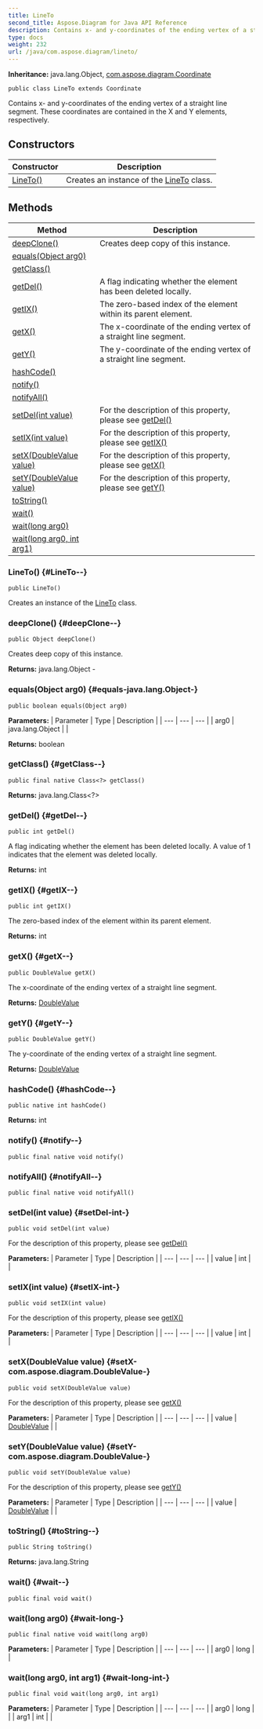 ```yaml
---
title: LineTo
second_title: Aspose.Diagram for Java API Reference
description: Contains x- and y-coordinates of the ending vertex of a straight line segment.
type: docs
weight: 232
url: /java/com.aspose.diagram/lineto/
---
```


**Inheritance:**
java.lang.Object, [com.aspose.diagram.Coordinate](../../com.aspose.diagram/coordinate)
```
public class LineTo extends Coordinate
```

Contains x- and y-coordinates of the ending vertex of a straight line segment. These coordinates are contained in the X and Y elements, respectively.
## Constructors

| Constructor | Description |
| --- | --- |
| [LineTo()](#LineTo--) | Creates an instance of the [LineTo](../../com.aspose.diagram/lineto) class. |
## Methods

| Method | Description |
| --- | --- |
| [deepClone()](#deepClone--) | Creates deep copy of this instance. |
| [equals(Object arg0)](#equals-java.lang.Object-) |  |
| [getClass()](#getClass--) |  |
| [getDel()](#getDel--) | A flag indicating whether the element has been deleted locally. |
| [getIX()](#getIX--) | The zero-based index of the element within its parent element. |
| [getX()](#getX--) | The x-coordinate of the ending vertex of a straight line segment. |
| [getY()](#getY--) | The y-coordinate of the ending vertex of a straight line segment. |
| [hashCode()](#hashCode--) |  |
| [notify()](#notify--) |  |
| [notifyAll()](#notifyAll--) |  |
| [setDel(int value)](#setDel-int-) | For the description of this property, please see [getDel()](../../com.aspose.diagram/lineto\#getDel--) |
| [setIX(int value)](#setIX-int-) | For the description of this property, please see [getIX()](../../com.aspose.diagram/lineto\#getIX--) |
| [setX(DoubleValue value)](#setX-com.aspose.diagram.DoubleValue-) | For the description of this property, please see [getX()](../../com.aspose.diagram/lineto\#getX--) |
| [setY(DoubleValue value)](#setY-com.aspose.diagram.DoubleValue-) | For the description of this property, please see [getY()](../../com.aspose.diagram/lineto\#getY--) |
| [toString()](#toString--) |  |
| [wait()](#wait--) |  |
| [wait(long arg0)](#wait-long-) |  |
| [wait(long arg0, int arg1)](#wait-long-int-) |  |
### LineTo() {#LineTo--}
```
public LineTo()
```


Creates an instance of the [LineTo](../../com.aspose.diagram/lineto) class.

### deepClone() {#deepClone--}
```
public Object deepClone()
```


Creates deep copy of this instance.

**Returns:**
java.lang.Object - 
### equals(Object arg0) {#equals-java.lang.Object-}
```
public boolean equals(Object arg0)
```




**Parameters:**
| Parameter | Type | Description |
| --- | --- | --- |
| arg0 | java.lang.Object |  |

**Returns:**
boolean
### getClass() {#getClass--}
```
public final native Class<?> getClass()
```




**Returns:**
java.lang.Class<?>
### getDel() {#getDel--}
```
public int getDel()
```


A flag indicating whether the element has been deleted locally. A value of 1 indicates that the element was deleted locally.

**Returns:**
int
### getIX() {#getIX--}
```
public int getIX()
```


The zero-based index of the element within its parent element.

**Returns:**
int
### getX() {#getX--}
```
public DoubleValue getX()
```


The x-coordinate of the ending vertex of a straight line segment.

**Returns:**
[DoubleValue](../../com.aspose.diagram/doublevalue)
### getY() {#getY--}
```
public DoubleValue getY()
```


The y-coordinate of the ending vertex of a straight line segment.

**Returns:**
[DoubleValue](../../com.aspose.diagram/doublevalue)
### hashCode() {#hashCode--}
```
public native int hashCode()
```




**Returns:**
int
### notify() {#notify--}
```
public final native void notify()
```




### notifyAll() {#notifyAll--}
```
public final native void notifyAll()
```




### setDel(int value) {#setDel-int-}
```
public void setDel(int value)
```


For the description of this property, please see [getDel()](../../com.aspose.diagram/lineto\#getDel--)

**Parameters:**
| Parameter | Type | Description |
| --- | --- | --- |
| value | int |  |

### setIX(int value) {#setIX-int-}
```
public void setIX(int value)
```


For the description of this property, please see [getIX()](../../com.aspose.diagram/lineto\#getIX--)

**Parameters:**
| Parameter | Type | Description |
| --- | --- | --- |
| value | int |  |

### setX(DoubleValue value) {#setX-com.aspose.diagram.DoubleValue-}
```
public void setX(DoubleValue value)
```


For the description of this property, please see [getX()](../../com.aspose.diagram/lineto\#getX--)

**Parameters:**
| Parameter | Type | Description |
| --- | --- | --- |
| value | [DoubleValue](../../com.aspose.diagram/doublevalue) |  |

### setY(DoubleValue value) {#setY-com.aspose.diagram.DoubleValue-}
```
public void setY(DoubleValue value)
```


For the description of this property, please see [getY()](../../com.aspose.diagram/lineto\#getY--)

**Parameters:**
| Parameter | Type | Description |
| --- | --- | --- |
| value | [DoubleValue](../../com.aspose.diagram/doublevalue) |  |

### toString() {#toString--}
```
public String toString()
```




**Returns:**
java.lang.String
### wait() {#wait--}
```
public final void wait()
```




### wait(long arg0) {#wait-long-}
```
public final native void wait(long arg0)
```




**Parameters:**
| Parameter | Type | Description |
| --- | --- | --- |
| arg0 | long |  |

### wait(long arg0, int arg1) {#wait-long-int-}
```
public final void wait(long arg0, int arg1)
```




**Parameters:**
| Parameter | Type | Description |
| --- | --- | --- |
| arg0 | long |  |
| arg1 | int |  |

